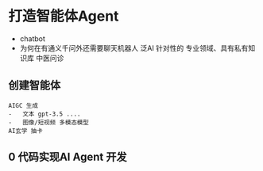 # 打造智能体Agent
-   chatbot
-   为何在有通义千问外还需要聊天机器人
    泛AI
    针对性的
    专业领域、具有私有知识库
    中医问诊

## 创建智能体
    AIGC 生成
    -   文本 gpt-3.5 ....
    -   图像/短视频 多模态模型
    AI玄学 抽卡

## 0 代码实现AI Agent 开发
    
    